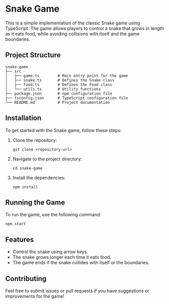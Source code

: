 # Snake Game

This is a simple implementation of the classic Snake game using TypeScript. The game allows players to control a snake that grows in length as it eats food, while avoiding collisions with itself and the game boundaries.

## Project Structure

```
snake-game
├── src
│   ├── game.ts        # Main entry point for the game
│   ├── snake.ts       # Defines the Snake class
│   ├── food.ts        # Defines the Food class
│   └── utils.ts       # Utility functions
├── package.json       # npm configuration file
├── tsconfig.json      # TypeScript configuration file
└── README.md          # Project documentation
```

## Installation

To get started with the Snake game, follow these steps:

1. Clone the repository:
   ```
   git clone <repository-url>
   ```

2. Navigate to the project directory:
   ```
   cd snake-game
   ```

3. Install the dependencies:
   ```
   npm install
   ```

## Running the Game

To run the game, use the following command:
```
npm start
```

## Features

- Control the snake using arrow keys.
- The snake grows longer each time it eats food.
- The game ends if the snake collides with itself or the boundaries.

## Contributing

Feel free to submit issues or pull requests if you have suggestions or improvements for the game!
